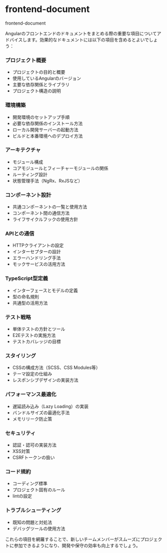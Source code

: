 # frontend-document
frontend-document

Angularのフロントエンドのドキュメントをまとめる際の重要な項目についてアドバイスします。効果的なドキュメントには以下の項目を含めるとよいでしょう：

### プロジェクト概要
- プロジェクトの目的と概要
- 使用しているAngularのバージョン
- 主要な依存関係とライブラリ
- プロジェクト構造の説明

### 環境構築
- 開発環境のセットアップ手順
- 必要な依存関係のインストール方法
- ローカル開発サーバーの起動方法
- ビルドと本番環境へのデプロイ方法

### アーキテクチャ
- モジュール構成
- コアモジュールとフィーチャーモジュールの関係
- ルーティング設計
- 状態管理手法（NgRx、RxJSなど）

### コンポーネント設計
- 共通コンポーネントの一覧と使用方法
- コンポーネント間の通信方法
- ライフサイクルフックの使用方針

### APIとの通信
- HTTPクライアントの設定
- インターセプターの設計
- エラーハンドリング手法
- モックサービスの活用方法

### TypeScript型定義
- インターフェースとモデルの定義
- 型の命名規則
- 共通型の活用方法

### テスト戦略
- 単体テストの方針とツール
- E2Eテストの実施方法
- テストカバレッジの目標

### スタイリング
- CSSの構成方法（SCSS、CSS Modules等）
- テーマ設定の仕組み
- レスポンシブデザインの実装方法

### パフォーマンス最適化
- 遅延読み込み（Lazy Loading）の実装
- バンドルサイズの最適化手法
- メモリリーク防止策

### セキュリティ
- 認証・認可の実装方法
- XSS対策
- CSRFトークンの扱い

### コード規約
- コーディング標準
- プロジェクト固有のルール
- lintの設定

### トラブルシューティング
- 既知の問題と対処法
- デバッグツールの使用方法

これらの項目を網羅することで、新しいチームメンバーがスムーズにプロジェクトに参加できるようになり、開発や保守の効率も向上するでしょう。
